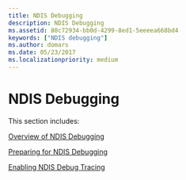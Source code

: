 ```yaml
---
title: NDIS Debugging
description: NDIS Debugging
ms.assetid: 80c72934-bb0d-4299-8ed1-5eeeea668bd4
keywords: ["NDIS debugging"]
ms.author: domars
ms.date: 05/23/2017
ms.localizationpriority: medium
---
```


# NDIS Debugging


This section includes:

[Overview of NDIS Debugging](overview-of-ndis-debugging.md)

[Preparing for NDIS Debugging](preparing-for-ndis-debugging.md)

[Enabling NDIS Debug Tracing](enabling-ndis-debug-tracing.md)

 

 






